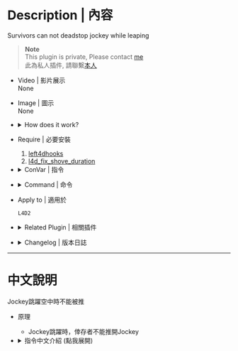 # Description | 內容
Survivors can not deadstop jockey while leaping

> __Note__ <br/>
This plugin is private, Please contact [me](https://github.com/fbef0102/Game-Private_Plugin#私人插件列表-private-plugins-list)<br/>
此為私人插件, 請聯繫[本人](https://github.com/fbef0102/Game-Private_Plugin#私人插件列表-private-plugins-list)

* Video | 影片展示
<br/>None

* Image | 圖示
<br/>None

* <details><summary>How does it work?</summary>

	* Survivors can not shove jockey while jockey is leaping on air
</details>

* Require | 必要安裝
	1. [left4dhooks](https://forums.alliedmods.net/showthread.php?t=321696)
	2. [l4d_fix_shove_duration](https://github.com/Target5150/MoYu_Server_Stupid_Plugins/tree/master/The%20Last%20Stand/l4d_fix_shove_duration)

* <details><summary>ConVar | 指令</summary>

	* cfg/sourcemod/l4d2_no_jockey_deadstop.cfg
		```php
		// Survivor can not shove jockeys while leaping [0: can shove, 1: unable to shove]
		l4d2_no_jockey_deadstop_leaping "1"

		// Survivor can not shove jockeys while not leaping [0: can shove, 1: unable to shove]
		l4d2_no_jockey_deadstop_not_leaping "0"

		// Survivor can not shove jockeys while ridding survivor victim [0: can shove, 1: unable to shove]
		l4d2_no_jockey_deadstop_victim "0"
		```
</details>

* <details><summary>Command | 命令</summary>

	None
</details>

* Apply to | 適用於
	```
	L4D2
	```

* <details><summary>Related Plugin | 相關插件</summary>

	1. [l4d2_Sinister_Jockey](/L4D_插件/Jockey_Jockey/l4d2_Sinister_Jockey): Allows for unique Jockey abilities to empower the small tyrant.
		> 增強Jockey，賦予多種超能力成為小小的暴君
</details>

* <details><summary>Changelog | 版本日誌</summary>

	* v1.1 (2024-2-21)
		* Optimize code and improve performance
		* To fix jockey unable to ride survivor when block shove, please install l4d_fix_shove_duration

	* v1.0 (2024-1-2)
		* Initial Release
</details>

- - - -
# 中文說明
Jockey跳躍空中時不能被推

* 原理
	* Jockey跳躍時，倖存者不能推開Jockey

* <details><summary>指令中文介紹 (點我展開)</summary>

	* cfg/sourcemod/l4d2_no_jockey_deadstop.cfg
		```php
		// Jockey跳躍空中時不能被推 [0: 可以推, 1: 不能推]
		l4d2_no_jockey_deadstop_leaping "1"

		// Jockey在地面時不能被推 [0: 可以推, 1: 不能推]
		l4d2_no_jockey_deadstop_not_leaping "0"

		// Jockey抓住騎走人類時不能被推 [0: 可以推, 1: 不能推]
		l4d2_no_jockey_deadstop_victim "0"
		```
</details>